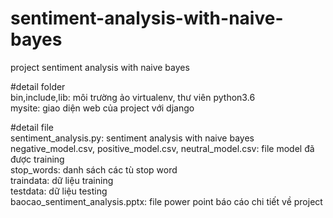 # sentiment-analysis-with-naive-bayes
project sentiment analysis with naive bayes

#detail folder </br>
bin,include,lib: môi trường ảo virtualenv, thư viên python3.6 </br>
mysite: giao diện web của project với django </br>

#detail file </br>
sentiment_analysis.py: sentiment analysis with naive bayes  </br>
negative_model.csv, positive_model.csv, neutral_model.csv: file model đã được training </br>
stop_words: danh sách các tù stop word </br>
traindata: dữ liệu training  </br>
testdata: dữ liệu testing </br> 
baocao_sentiment_analysis.pptx: file power point  báo cáo chi tiết về project
